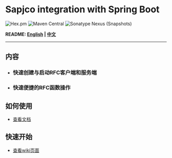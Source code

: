 # Sapjco integration with Spring Boot

![Hex.pm](https://img.shields.io/hexpm/l/plug.svg?color=green)
![Maven Central](https://img.shields.io/maven-central/v/com.github.virtualcry/sapjco-spring-boot-starter.svg)
![Sonatype Nexus (Snapshots)](https://img.shields.io/nexus/snapshots/https/oss.sonatype.org/com.github.virtualcry/sapjco-spring-boot-starter.svg)

**README: [English](https://gitlab.yanzx-dev.cn/sapjco/sapjco-spring-boot-starter/edit/yanzx_dev/README.md) | [中文](https://gitlab.yanzx-dev.cn/sapjco/sapjco-spring-boot-starter/edit/yanzx_dev/README-zh.md)**

----

## 内容
* ### 快速创建与启动RFC客户端和服务端
* ### 快速便捷的RFC函数操作

## 如何使用
* [查看文档](https://gitlab.yanzx-dev.cn/sapjco/sapjco-spring-boot-starter/wikis/How-to-Use "See the docs") 

## 快速开始
* [查看wiki页面](https://gitlab.yanzx-dev.cn/sapjco/sapjco-spring-boot-starter/wikis/Quick-Start "See the wiki page") 
